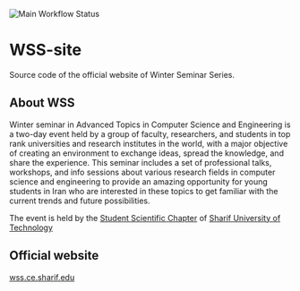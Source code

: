 ![Main Workflow Status](https://github.com/Winter-Seminar-Series/WSS-site/workflows/Main%20Workflow/badge.svg?branch=master)

# WSS-site
Source code of the official website of Winter Seminar Series.

## About WSS
Winter seminar in Advanced Topics in Computer Science and Engineering is a two-day event held by a group of faculty, researchers, and students in top rank universities and research institutes in the world, with a major objective of creating an environment to exchange ideas, spread the knowledge, and share the experience. This seminar includes a set of professional talks, workshops, and info sessions about various research fields in computer science and engineering to provide an amazing opportunity for young students in Iran who are interested in these topics to get familiar with the current trends and future possibilities.

The event is held by the [Student Scientific Chapter](http://ssc.ce.sharif.edu) of [Sharif University of Technology](http://sharif.edu)

## Official website
[wss.ce.sharif.edu](http://wss.ce.sharif.edu)
